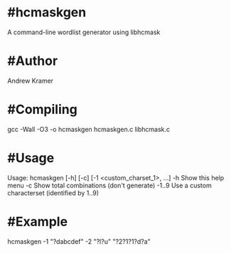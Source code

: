 #hcmaskgen
=========

A command-line wordlist generator using libhcmask


#Author
=========

Andrew Kramer


#Compiling
=========

gcc -Wall -O3 -o hcmaskgen hcmaskgen.c libhcmask.c


#Usage
=========

Usage: hcmaskgen [-h] [-c] [-1 <custom_charset_1>, ...] <mask>
 -h                  Show this help menu
 -c                  Show total combinations (don't generate)
 -1..9 <charset>     Use a custom characterset (identified by 1..9)


#Example
=========

hcmaskgen -1 "?dabcdef" -2 "?l?u" "?2?1?1?d?a"